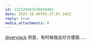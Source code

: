 ```yaml
---
id: 115325601536058481
date: 2025-10-06T05:37:07.345Z
reply: true
media_attachments: 0
---
```


<p><span class="h-card" translate="no"><a href="https://mastodon.social/@veryjack" class="u-url mention" rel="nofollow noopener" target="_blank">@<span>veryjack</span></a></span> 但是，有时候我会炒方便面……</p>
